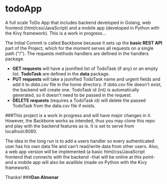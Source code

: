 # todoApp
A full scale ToDo App that includes backend developed in Golang, web frontend (html/css/JavaScript) and a mobile app (developed in Python with the Kivy framework). This is a work in progress...

The Initial Commit is called Backbone because it sets up the **basic REST API** part of the Project, which for the moment serves all requests on a single path ("/"). The requests methods handlers are defined in the handlers package.
- **GET requests** will have a jsonified list of TodoTask (if any) or an empty list. **TodoTask** are defined in the **data** package.
- **PUT requests** will take a jsonified TodoTask name and urgent fields and add it to *data.csv* file in the home directory. If *data.csv* file doesn't exist, the backend will create one. TodoTask id (int) is automatically generated, so it doesn't need to be passed in the request.
- **DELETE requests** (requires a TodoTask id) will delete the passed TodoTask from the data.csv file if exists.

###This project is a work in progress and will have major changes in it. However, the Backbone works as intended, thus you may clone this repo and play with the backend features as is. It is set to serve from localhost:8080.

The idea in the long run is to add a users handler so every authenticated user has his own data file and can't read/write data from other users.
Also, a web app version will be implemented (a basic html/css/JavaScript frontend that connects with the backend -that will be online at this point- and a mobile app will also be availible (made on Python with the Kivy framework).

Thanks!
###**Dan Almenar**
